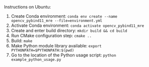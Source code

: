 Instructions on Ubuntu:

1. Create Conda environment: `conda env create --name opencv_pybind11_mre --file=environment.yml`
2. Activate Conda environment: `conda activate opencv_pybind11_mre`
3. Create and enter build directory: `mkdir build && cd build`
4. Run CMake configuration step: `cmake ..`
5. Build: `make`
6. Make Python module library available: `export PYTHONPATH=$PYTHONPATH:$(pwd)`
7. Go to the location of the Python usage script: `python example_python_usage.py`
